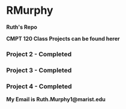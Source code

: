 # RMurphy
<p> <b>Ruth's Repo </p>
<b>CMPT 120 Class Projects  can be found herer</b>
<h3> Project 2 - Completed </h3>
<h3> Project 3 - Completed </h3>
<h3> Project 4 - Completed </h3>
<p> My Email is Ruth.Murphy1@marist.edu </p>

